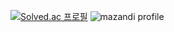 [![Solved.ac 프로필](http://mazassumnida.wtf/api/v2/generate_badge?boj=kikongdosa)](https://solved.ac/kikongdosa)
![mazandi profile](http://mazandi.herokuapp.com/api?handle=kikongdosa&theme=dark)

